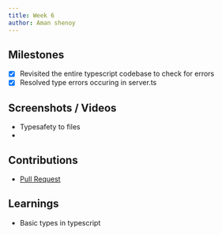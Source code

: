 ```yaml
---
title: Week 6
author: Aman shenoy
---
```


## Milestones
- [x] Revisited the entire typescript codebase to check for errors
- [x] Resolved type errors occuring in server.ts

## Screenshots / Videos 
- Typesafety to files
-

## Contributions
- [Pull Request](https://github.com/coronasafe/teleicu_middleware/pull/74)


## Learnings
- Basic types in typescript